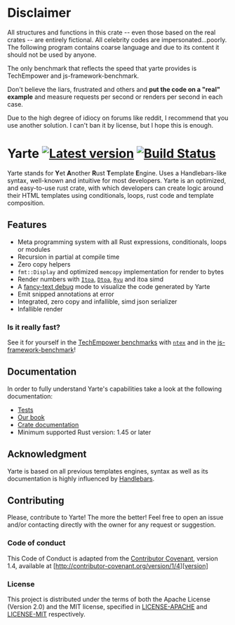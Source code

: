 # Disclaimer
All structures and functions in this crate -- even those based on the real crates -- are entirely fictional. 
All celebrity codes are impersonated...poorly.
The following program contains coarse language and due to its content it should not be used by anyone.

The only benchmark that reflects the speed that yarte provides is TechEmpower and js-framework-benchmark. 

Don't believe the liars, frustrated and others and **put the code on a "real" example** and measure requests per second or renders per second in each case.

Due to the high degree of idiocy on forums like reddit, I recommend that you use another solution. I can't ban it by license, but I hope this is enough.

# Yarte [![Latest version](https://img.shields.io/crates/v/yarte.svg)](https://crates.io/crates/yarte) [![Build Status](https://travis-ci.org/botika/yarte.svg?branch=master)](https://travis-ci.org/botika/yarte)
Yarte stands for **Y**et **A**nother **R**ust **T**emplate **E**ngine. Uses a Handlebars-like syntax, 
well-known and intuitive for most developers. Yarte is an optimized, and easy-to-use 
rust crate, with which developers can create logic around their 
HTML templates using conditionals, loops, rust code and template composition. 

## Features
- Meta programming system with all Rust expressions, conditionals, loops or modules
- Recursion in partial at compile time
- Zero copy helpers
- `fmt::Display` and optimized `memcopy` implementation for render to bytes
- Render numbers with [`Itoa`](https://github.com/dtolnay/itoa), [`Dtoa`](https://github.com/dtolnay/dtoa), [`Ryu`](https://github.com/dtolnay/ryu) and itoa simd
- A [fancy-text debug](https://asciinema.org/a/TQAodSQXevgHgO01vzC6vdo6v?autoplay=1) mode to visualize the code generated by Yarte
- Emit snipped annotations at error
- Integrated, zero copy and infallible, simd json serializer
- Infallible render

### Is it really fast?
See it for yourself in the [TechEmpower benchmarks][bench] with [`ntex`][ntex] 
and in the [js-framework-benchmark](https://krausest.github.io/js-framework-benchmark/2020/table_chrome_85.0.4183.83.html)!

## Documentation
In order to  fully understand Yarte's capabilities take a look at the following documentation:
- [Tests](./yarte/tests)
- [Our book](https://yarte.netlify.com/)
- [Crate documentation](https://docs.rs/yarte/)
- Minimum supported Rust version: 1.45 or later

## Acknowledgment
Yarte is based on all previous templates engines, syntax as well as its documentation 
is highly influenced by [Handlebars][handlebars]. 

[bench]: https://tfb-status.techempower.com/
[handlebars]: https://handlebarsjs.com/
[ntex]: https://github.com/ntex-rs/ntex

## Contributing

Please, contribute to Yarte! The more the better! Feel free to open an issue and/or contacting directly with the 
owner for any request or suggestion.

### Code of conduct
This Code of Conduct is adapted from the [Contributor Covenant][homepage], version 1.4, available at [http://contributor-covenant.org/version/1/4][version]

[homepage]: http://contributor-covenant.org
[version]: http://contributor-covenant.org/version/1/4/

### License
This project is distributed under the terms of both the Apache License (Version 2.0) and the MIT license, specified in 
[LICENSE-APACHE](LICENSE-APACHE) and [LICENSE-MIT](LICENSE-MIT) respectively.
